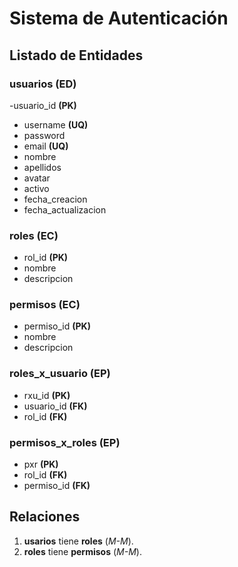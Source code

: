 # Sistema de Autenticación

## Listado de Entidades

### usuarios **(ED)**
-usuario_id **(PK)**
- username **(UQ)**
- password
- email **(UQ)**
- nombre
- apellidos
- avatar 
- activo
- fecha_creacion
- fecha_actualizacion 

### roles **(EC)**

- rol_id **(PK)**
- nombre 
- descripcion

### permisos  **(EC)**

- permiso_id **(PK)**
- nombre
- descripcion

### roles_x_usuario **(EP)**

- rxu_id **(PK)**
- usuario_id **(FK)**
- rol_id **(FK)**

### permisos_x_roles **(EP)**

- pxr **(PK)**
- rol_id **(FK)**
- permiso_id **(FK)**

## Relaciones

1.  **usarios** tiene **roles** (_M-M_).
1.  **roles** tiene **permisos** (_M-M_).

